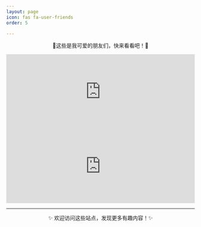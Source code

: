 ```yaml
---
layout: page
icon: fas fa-user-friends
order: 5

---
```


<div align="center">
  <p>🔗这些是我可爱的朋友们，快来看看吧！🔗</p>
</div>
<iframe src="https://friendcard.zwei.de.eu.org/?name=Zwei&specialty=一只野生的大学生&link=https://zwei.de.eu.org" 
        style="border:none; width:100%; height:200px; overflow:hidden;" 
        scrolling="no"></iframe>

<iframe src="https://friendcard.zwei.de.eu.org/?name=【示例】&specialty=测试一下&link=https://zwei.de.eu.org" 
        style="border:none; width:100%; height:200px; overflow:hidden;" 
        scrolling="no"></iframe>

---

<p align="center">✨ 欢迎访问这些站点，发现更多有趣内容！✨</p>

